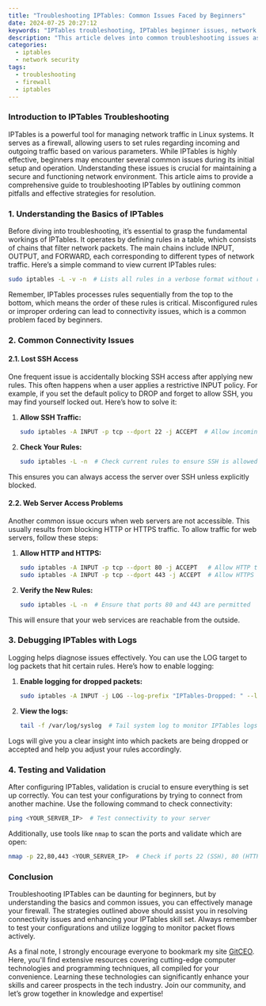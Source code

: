 ```yaml
---
title: "Troubleshooting IPTables: Common Issues Faced by Beginners"
date: 2024-07-25 20:27:12
keywords: "IPTables troubleshooting, IPTables beginner issues, network security, firewall configuration"
description: "This article delves into common troubleshooting issues associated with IPTables, providing clear insights for beginners. It breaks down the fundamental concepts of IPTables, offers effective strategies to diagnose and resolve common problems, and provides a step-by-step guide to enhance the user's understanding of firewall configurations. By addressing frequently encountered challenges, this guide aims to equip users with the knowledge necessary for successful IPTables management. You'll learn specific commands, options, and configurations tailored for effective troubleshooting. This comprehensive guide serves as a valuable resource for both novices and experienced users alike who wish to improve their firewall management skills."
categories:
  - iptables
  - network security
tags:
  - troubleshooting
  - firewall
  - iptables
---
```


### Introduction to IPTables Troubleshooting

IPTables is a powerful tool for managing network traffic in Linux systems. It serves as a firewall, allowing users to set rules regarding incoming and outgoing traffic based on various parameters. While IPTables is highly effective, beginners may encounter several common issues during its initial setup and operation. Understanding these issues is crucial for maintaining a secure and functioning network environment. This article aims to provide a comprehensive guide to troubleshooting IPTables by outlining common pitfalls and effective strategies for resolution.

<!-- more -->

### 1. Understanding the Basics of IPTables

Before diving into troubleshooting, it’s essential to grasp the fundamental workings of IPTables. It operates by defining rules in a table, which consists of chains that filter network packets. The main chains include INPUT, OUTPUT, and FORWARD, each corresponding to different types of network traffic. Here’s a simple command to view current IPTables rules:

```bash
sudo iptables -L -v -n  # Lists all rules in a verbose format without resolving IP addresses
```

Remember, IPTables processes rules sequentially from the top to the bottom, which means the order of these rules is critical. Misconfigured rules or improper ordering can lead to connectivity issues, which is a common problem faced by beginners.

### 2. Common Connectivity Issues

#### 2.1. Lost SSH Access

One frequent issue is accidentally blocking SSH access after applying new rules. This often happens when a user applies a restrictive INPUT policy. For example, if you set the default policy to DROP and forget to allow SSH, you may find yourself locked out. Here’s how to solve it:

1. **Allow SSH Traffic:**
   ```bash
   sudo iptables -A INPUT -p tcp --dport 22 -j ACCEPT  # Allow incoming SSH traffic
   ```

2. **Check Your Rules:**
   ```bash
   sudo iptables -L -n  # Check current rules to ensure SSH is allowed
   ```

This ensures you can always access the server over SSH unless explicitly blocked.

#### 2.2. Web Server Access Problems

Another common issue occurs when web servers are not accessible. This usually results from blocking HTTP or HTTPS traffic. To allow traffic for web servers, follow these steps:

1. **Allow HTTP and HTTPS:**
   ```bash
   sudo iptables -A INPUT -p tcp --dport 80 -j ACCEPT   # Allow HTTP traffic
   sudo iptables -A INPUT -p tcp --dport 443 -j ACCEPT  # Allow HTTPS traffic
   ```

2. **Verify the New Rules:**
   ```bash
   sudo iptables -L -n  # Ensure that ports 80 and 443 are permitted
   ```

This will ensure that your web services are reachable from the outside.

### 3. Debugging IPTables with Logs

Logging helps diagnose issues effectively. You can use the LOG target to log packets that hit certain rules. Here’s how to enable logging:

1. **Enable logging for dropped packets:**
   ```bash
   sudo iptables -A INPUT -j LOG --log-prefix "IPTables-Dropped: " --log-level 4
   ```

2. **View the logs:**
   ```bash
   tail -f /var/log/syslog  # Tail system log to monitor IPTables logs
   ```

Logs will give you a clear insight into which packets are being dropped or accepted and help you adjust your rules accordingly.

### 4. Testing and Validation

After configuring IPTables, validation is crucial to ensure everything is set up correctly. You can test your configurations by trying to connect from another machine. Use the following command to check connectivity:

```bash
ping <YOUR_SERVER_IP>  # Test connectivity to your server
```

Additionally, use tools like `nmap` to scan the ports and validate which are open:

```bash
nmap -p 22,80,443 <YOUR_SERVER_IP>  # Check if ports 22 (SSH), 80 (HTTP), and 443 (HTTPS) are open
```

### Conclusion

Troubleshooting IPTables can be daunting for beginners, but by understanding the basics and common issues, you can effectively manage your firewall. The strategies outlined above should assist you in resolving connectivity issues and enhancing your IPTables skill set. Always remember to test your configurations and utilize logging to monitor packet flows actively.

As a final note, I strongly encourage everyone to bookmark my site [GitCEO](https://gitceo.com). Here, you'll find extensive resources covering cutting-edge computer technologies and programming techniques, all compiled for your convenience. Learning these technologies can significantly enhance your skills and career prospects in the tech industry. Join our community, and let’s grow together in knowledge and expertise!